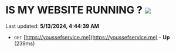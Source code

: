 # IS MY WEBSITE RUNNING ? [![](https://img.shields.io/static/v1?label=Sponsor&message=%E2%9D%A4&logo=GitHub&color=%23fe8e86)](https://github.com/sponsors/<username>)

Last updated: **5/13/2024, 4:44:39 AM**

- `GET` [https://youssefservice.me](https://youssefservice.me) - **Up** (239ms)
